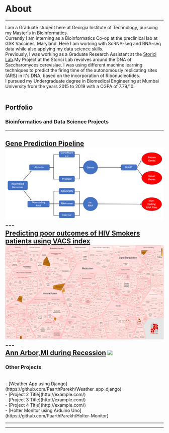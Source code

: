 # About 

---

I am a Graduate student here at Georgia Institute of Technology, pursuing my Master's in Bioinformatics. 
<br>
Currently I am interning as a Bioinformatics Co-op at the preclinical lab at GSK Vaccines, Maryland. Here I am working with ScRNA-seq and RNA-seq data while also applying my data science skills.
<br>
Previously, I was working as a Graduate Research Assistant at the <a href="http://www.storicilab.gatech.edu/">Storici Lab</a>.My Project at the Storici Lab revolves around the DNA of Saccharomyces cerevisiae. I was using different machine learning techniques to predict the firing time of the autonomously replicating sites (ARS) in it's DNA, based on the incorporation of Ribonucleotides. 
<br>
I pursued my Undergraduate degree in Biomedical Engineering at Mumbai University from the years 2015 to 2019 with a CGPA of 7.79/10.
<br><br>

## Portfolio

### Bioinformatics and Data Science Projects 
---

[Gene Prediction Pipeline](/Gene_Prediction)<br>
<img src="images/Gene_Prediction_Pipeline.png?raw=true"/>
<br>
--- <br>
[Predicting poor outcomes of HIV Smokers patients using VACS index](/DMR) <br>
<img src="images/DMR/Affected_Pathways.png?" width="800" height="300"> 
--- <br>
[Ann Arbor,MI during Recession](/Data_Science)
<img src="images/Final_assignment.jpg?raw=true"/>
<br>
---

### Other Projects

<br>
- [Weather App using Django](https://github.com/PaarthParekh/Weather_app_django) <br>
- [Project 2 Title](http://example.com/) <br>
- [Project 3 Title](http://example.com/) <br>
- [Project 4 Title](http://example.com/) <br>
- [Holter Monitor using Arduino Uno](https://github.com/PaarthParekh/Holter-Monitor) <br>

---




---

